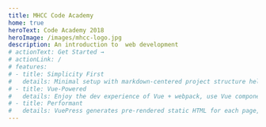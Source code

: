 ```yaml
---
title: MHCC Code Academy
home: true
heroText: Code Academy 2018
heroImage: /images/mhcc-logo.jpg
description: An introduction to  web development
# actionText: Get Started →
# actionLink: /
# features:
# - title: Simplicity First
#   details: Minimal setup with markdown-centered project structure helps you focus on writing.
# - title: Vue-Powered
#   details: Enjoy the dev experience of Vue + webpack, use Vue components in markdown, and develop custom themes with Vue.
# - title: Performant
#   details: VuePress generates pre-rendered static HTML for each page, and runs as an SPA once a page is loaded.
---
```

